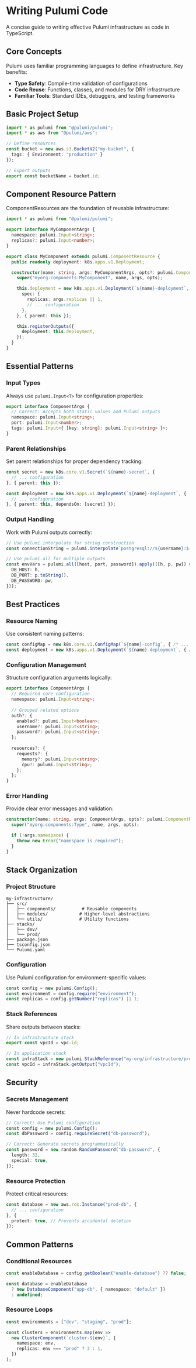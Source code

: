 # Writing Pulumi Code

A concise guide to writing effective Pulumi infrastructure as code in TypeScript.

## Core Concepts

Pulumi uses familiar programming languages to define infrastructure. Key benefits:

- **Type Safety**: Compile-time validation of configurations
- **Code Reuse**: Functions, classes, and modules for DRY infrastructure
- **Familiar Tools**: Standard IDEs, debuggers, and testing frameworks

## Basic Project Setup

```typescript
import * as pulumi from "@pulumi/pulumi";
import * as aws from "@pulumi/aws";

// Define resources
const bucket = new aws.s3.BucketV2("my-bucket", {
  tags: { Environment: "production" }
});

// Export outputs
export const bucketName = bucket.id;
```

## Component Resource Pattern

ComponentResources are the foundation of reusable infrastructure:

```typescript
import * as pulumi from "@pulumi/pulumi";

export interface MyComponentArgs {
  namespace: pulumi.Input<string>;
  replicas?: pulumi.Input<number>;
}

export class MyComponent extends pulumi.ComponentResource {
  public readonly deployment: k8s.apps.v1.Deployment;

  constructor(name: string, args: MyComponentArgs, opts?: pulumi.ComponentResourceOptions) {
    super("myorg:components:MyComponent", name, args, opts);

    this.deployment = new k8s.apps.v1.Deployment(`${name}-deployment`, {
      spec: {
        replicas: args.replicas || 1,
        // ... configuration
      },
    }, { parent: this });

    this.registerOutputs({
      deployment: this.deployment,
    });
  }
}
```

## Essential Patterns

### Input Types
Always use `pulumi.Input<T>` for configuration properties:

```typescript
export interface ComponentArgs {
  // Correct: Accepts both static values and Pulumi outputs
  namespace: pulumi.Input<string>;
  port: pulumi.Input<number>;
  tags: pulumi.Input<{ [key: string]: pulumi.Input<string> }>;
}
```

### Parent Relationships
Set parent relationships for proper dependency tracking:

```typescript
const secret = new k8s.core.v1.Secret(`${name}-secret`, {
  // ... configuration
}, { parent: this });

const deployment = new k8s.apps.v1.Deployment(`${name}-deployment`, {
  // ... configuration
}, { parent: this, dependsOn: [secret] });
```

### Output Handling
Work with Pulumi outputs correctly:

```typescript
// Use pulumi.interpolate for string construction
const connectionString = pulumi.interpolate`postgresql://${username}:${password}@${host}:${port}/${database}`;

// Use pulumi.all for multiple outputs
const envVars = pulumi.all([host, port, password]).apply(([h, p, pw]) => ({
  DB_HOST: h,
  DB_PORT: p.toString(),
  DB_PASSWORD: pw,
}));
```

## Best Practices

### Resource Naming
Use consistent naming patterns:

```typescript
const configMap = new k8s.core.v1.ConfigMap(`${name}-config`, { /* ... */ });
const deployment = new k8s.apps.v1.Deployment(`${name}-deployment`, { /* ... */ });
```

### Configuration Management
Structure configuration arguments logically:

```typescript
export interface ComponentArgs {
  // Required core configuration
  namespace: pulumi.Input<string>;
  
  // Grouped related options
  auth?: {
    enabled?: pulumi.Input<boolean>;
    username?: pulumi.Input<string>;
    password?: pulumi.Input<string>;
  };
  
  resources?: {
    requests?: {
      memory?: pulumi.Input<string>;
      cpu?: pulumi.Input<string>;
    };
  };
}
```

### Error Handling
Provide clear error messages and validation:

```typescript
constructor(name: string, args: ComponentArgs, opts?: pulumi.ComponentResourceOptions) {
  super("myorg:components:Type", name, args, opts);

  if (!args.namespace) {
    throw new Error("namespace is required");
  }
}
```

## Stack Organization

### Project Structure
```
my-infrastructure/
├── src/
│   ├── components/          # Reusable components
│   ├── modules/            # Higher-level abstractions
│   └── utils/              # Utility functions
├── stacks/
│   ├── dev/
│   └── prod/
├── package.json
├── tsconfig.json
└── Pulumi.yaml
```

### Configuration
Use Pulumi configuration for environment-specific values:

```typescript
const config = new pulumi.Config();
const environment = config.require("environment");
const replicas = config.getNumber("replicas") || 1;
```

### Stack References
Share outputs between stacks:

```typescript
// In infrastructure stack
export const vpcId = vpc.id;

// In application stack
const infraStack = new pulumi.StackReference("my-org/infrastructure/prod");
const vpcId = infraStack.getOutput("vpcId");
```

## Security

### Secrets Management
Never hardcode secrets:

```typescript
// Correct: Use Pulumi configuration
const config = new pulumi.Config();
const dbPassword = config.requireSecret("db-password");

// Correct: Generate secrets programmatically
const password = new random.RandomPassword("db-password", {
  length: 32,
  special: true,
});
```

### Resource Protection
Protect critical resources:

```typescript
const database = new aws.rds.Instance("prod-db", {
  // ... configuration
}, {
  protect: true, // Prevents accidental deletion
});
```

## Common Patterns

### Conditional Resources
```typescript
const enableDatabase = config.getBoolean("enable-database") ?? false;

const database = enableDatabase
  ? new DatabaseComponent("app-db", { namespace: "default" })
  : undefined;
```

### Resource Loops
```typescript
const environments = ["dev", "staging", "prod"];

const clusters = environments.map(env => 
  new ClusterComponent(`cluster-${env}`, {
    namespace: env,
    replicas: env === "prod" ? 3 : 1,
  })
);
```
